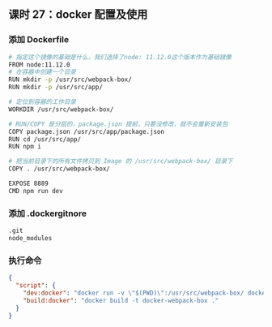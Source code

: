 ## 课时 27：docker 配置及使用

### 添加 Dockerfile

```bash
# 指定这个镜像的基础是什么，我们选择了node: 11.12.0这个版本作为基础镜像
FROM node:11.12.0
# 在容器中创建一个目录
RUN mkdir -p /usr/src/webpack-box/
RUN mkdir -p /usr/src/app/

# 定位到容器的工作目录
WORKDIR /usr/src/webpack-box/

# RUN/COPY 是分层的，package.json 提前，只要没修改，就不会重新安装包
COPY package.json /usr/src/app/package.json
RUN cd /usr/src/app/
RUN npm i

# 把当前目录下的所有文件拷贝到 Image 的 /usr/src/webpack-box/ 目录下
COPY . /usr/src/webpack-box/

EXPOSE 8889
CMD npm run dev
```

### 添加 .dockergitnore

```bash
.git
node_modules
```

### 执行命令

```json
{
  "script": {
    "dev:docker": "docker run -v \"$(PWD)\":/usr/src/webpack-box/ docker-webpack-box npm run dev",
    "build:docker": "docker build -t docker-webpack-box ."
  }
}
```
